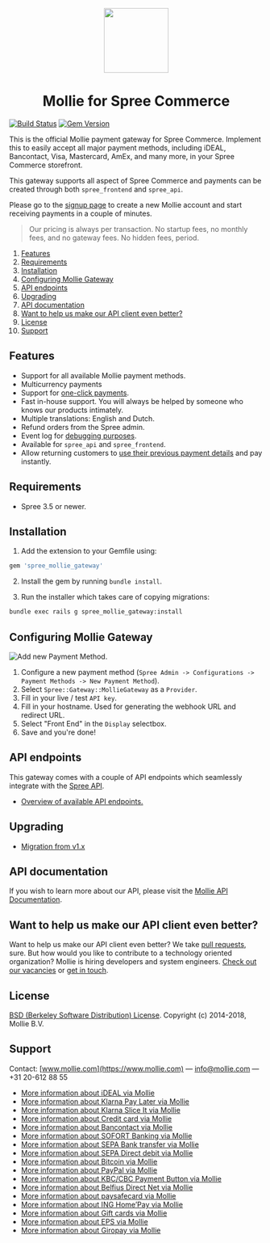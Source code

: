 <p align="center">
  <img src="https://info.mollie.com/hubfs/github/spree/logo.png" width="128" height="128"/>
</p>
<h1 align="center">Mollie for Spree Commerce</h1>

[![Build Status](https://travis-ci.org/mollie/spree-mollie-gateway.svg?branch=master)](https://travis-ci.org/mollie/spree-mollie-gateway) [![Gem Version](https://badge.fury.io/rb/spree_mollie_gateway.svg)](https://badge.fury.io/rb/spree_mollie_gateway) 
  
This is the official Mollie payment gateway for Spree Commerce. Implement this to easily accept all major payment methods, including iDEAL, Bancontact, Visa, Mastercard, AmEx, and many more, in your Spree Commerce storefront.
 
This gateway supports all aspect of Spree Commerce and payments can be created through both `spree_frontend` and `spree_api`.

Please go to the [signup page](https://www.mollie.com/signup) to create a new Mollie account and start receiving payments in a couple of minutes.

> Our pricing is always per transaction. No startup fees, no monthly fees, and no gateway fees. No hidden fees, period.

1. [Features](#features)
2. [Requirements](#requirements)
3. [Installation](#installation)
4. [Configuring Mollie Gateway](#configuring-mollie-gateway)
5. [API endpoints](#api-endpoints)
6. [Upgrading](#upgrading)
6. [API documentation](#api-documentation)
6. [Want to help us make our API client even better?](#want-to-help-us-make-our-api-client-even-better)
6. [License](#license)
7. [Support](#support)

## Features

* Support for all available Mollie payment methods.
* Multicurrency payments
* Support for [one-click payments](https://www.mollie.com/en/features/checkout).
* Fast in-house support. You will always be helped by someone who knows our products intimately.
* Multiple translations: English and Dutch.
* Refund orders from the Spree admin.
* Event log for <a href="docs/debugging.md">debugging purposes</a>.
* Available for `spree_api` and `spree_frontend`.
* Allow returning customers to <a href="https://www.mollie.com/en/features/checkout" title="One-click payments">use their previous payment details</a> and pay instantly.

## Requirements
- Spree 3.5 or newer.  

## Installation

1. Add the extension to your Gemfile using:

```ruby
gem 'spree_mollie_gateway'
```

2. Install the gem by running `bundle install`.

3. Run the installer which takes care of copying migrations:

```bash
bundle exec rails g spree_mollie_gateway:install
```

## Configuring Mollie Gateway

<img src="https://info.mollie.com/hubfs/configuration.jpg" alt="Add new Payment Method." />

1. Configure a new payment method (`Spree Admin -> Configurations -> Payment Methods -> New Payment Method`).
2. Select `Spree::Gateway::MollieGateway` as a `Provider`.
3. Fill in your live / test `API key`.
4. Fill in your hostname. Used for generating the webhook URL and redirect URL.
5. Select "Front End" in the `Display` selectbox.
7. Save and you're done!

## API endpoints
This gateway comes with a couple of API endpoints which seamlessly integrate with the [Spree API](https://guides.spreecommerce.org/api/).

- <a href="docs/api">Overview of available API endpoints.</a>

## Upgrading

- <a href="docs/migration_v1_x.md">Migration from v1.x</a> 

## API documentation

If you wish to learn more about our API, please visit the [Mollie API Documentation](https://docs.mollie.com).

## Want to help us make our API client even better?

Want to help us make our API client even better? We take [pull requests](https://github.com/mollie/mollie-api-ruby/pulls?utf8=%E2%9C%93&q=is%3Apr), sure. But how would you like to contribute to a technology oriented organization? Mollie is hiring developers and system engineers. [Check out our vacancies](https://jobs.mollie.com/) or [get in touch](mailto:recruitment@mollie.com).

## License
[BSD (Berkeley Software Distribution) License](https://opensource.org/licenses/bsd-license.php). Copyright (c) 2014-2018, Mollie B.V.

## Support
Contact: [www.mollie.com](https://www.mollie.com) — info@mollie.com — +31 20-612 88 55

+ [More information about iDEAL via Mollie](https://www.mollie.com/en/payments/ideal/)
+ [More information about Klarna Pay Later via Mollie](https://www.mollie.com/en/payments/klarna-pay-later)
+ [More information about Klarna Slice It via Mollie](https://www.mollie.com/en/payments/klarna-slice-it)
+ [More information about Credit card via Mollie](https://www.mollie.com/en/payments/credit-card/)
+ [More information about Bancontact via Mollie](https://www.mollie.com/en/payments/bancontact/)
+ [More information about SOFORT Banking via Mollie](https://www.mollie.com/en/payments/sofort/)
+ [More information about SEPA Bank transfer via Mollie](https://www.mollie.com/en/payments/bank-transfer/)
+ [More information about SEPA Direct debit via Mollie](https://www.mollie.com/en/payments/direct-debit/)
+ [More information about Bitcoin via Mollie](https://www.mollie.com/en/payments/bitcoin/)
+ [More information about PayPal via Mollie](https://www.mollie.com/en/payments/paypal/)
+ [More information about KBC/CBC Payment Button via Mollie](https://www.mollie.com/en/payments/kbc-cbc/)
+ [More information about Belfius Direct Net via Mollie](https://www.mollie.com/en/payments/belfius)
+ [More information about paysafecard via Mollie](https://www.mollie.com/en/payments/paysafecard/)
+ [More information about ING Home’Pay via Mollie](https://www.mollie.com/en/payments/ing-homepay/)
+ [More information about Gift cards via Mollie](https://www.mollie.com/en/payments/gift-cards)
+ [More information about EPS via Mollie](https://www.mollie.com/en/payments/eps)
+ [More information about Giropay via Mollie](https://www.mollie.com/en/payments/giropay)
